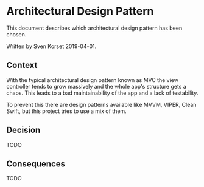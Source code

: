 # Architectural Design Pattern

This document describes which architectural design pattern has been chosen.

Written by Sven Korset 2019-04-01.

## Context

With the typical architectural design pattern known as MVC the view controller tends to grow massively and the whole app's structure gets a chaos. This leads to a bad maintainability of the app and a lack of testability.

To prevent this there are design patterns available like MVVM, VIPER, Clean Swift, but this project tries to use a mix of them.

## Decision

TODO

## Consequences

TODO

